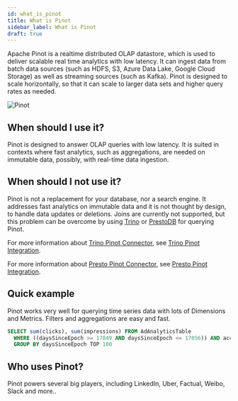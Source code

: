 ```yaml
---
id: what_is_pinot
title: What is Pinot
sidebar_label: What is Pinot
draft: true
---
```


Apache Pinot is a realtime distributed OLAP datastore, which is used to deliver scalable real time analytics with low latency. It can ingest data from batch data sources (such as HDFS, S3, Azure Data Lake, Google Cloud Storage) as well as streaming sources (such as Kafka). Pinot is designed to scale horizontally, so that it can scale to larger data sets and higher query rates as needed.

![Pinot](../../static/img/pinot-overview.png)

## When should I use it?

Pinot is designed to answer OLAP queries with low latency. It is suited in contexts where fast analytics, such as aggregations, are needed on immutable data, possibly, with real-time data ingestion.

## When should I not use it?

Pinot is not a replacement for your database, nor a search engine. It addresses fast analytics on immutable data and it is not thought by design, to handle data updates or deletions. Joins are currently not supported, but this problem can be overcome by using [Trino]((https://trino.io/)) or [PrestoDB]((https://prestodb.io/)) for querying Pinot.

For more information about [Trino Pinot Connector](https://trino.io/docs/current/connector/pinot.html), see [Trino Pinot Integration](https://docs.pinot.apache.org/integrations/trino).

For more information about [Presto Pinot Connector](https://prestodb.io/docs/current/connector/pinot.html), see [Presto Pinot Integration](https://docs.pinot.apache.org/integrations/presto).

## Quick example

Pinot works very well for querying time series data with lots of Dimensions and Metrics.
Filters and aggregations are easy and fast.

```SQL
SELECT sum(clicks), sum(impressions) FROM AdAnalyticsTable
  WHERE ((daysSinceEpoch >= 17849 AND daysSinceEpoch <= 17856)) AND accountId IN (123456789)
  GROUP BY daysSinceEpoch TOP 100
```

## Who uses Pinot?

Pinot powers several big players, including LinkedIn, Uber, Factual, Weibo, Slack and more..
